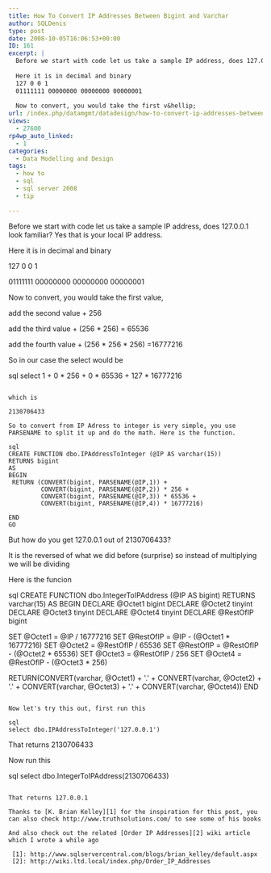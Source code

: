 ```yaml
---
title: How To Convert IP Addresses Between Bigint and Varchar
author: SQLDenis
type: post
date: 2008-10-05T16:06:53+00:00
ID: 161
excerpt: |
  Before we start with code let us take a sample IP address, does 127.0.0.1 look familiar? Yes that is your local IP address.
  
  Here it is in decimal and binary
  127 0 0 1
  01111111 00000000 00000000 00000001
  
  Now to convert, you would take the first v&hellip;
url: /index.php/datamgmt/datadesign/how-to-convert-ip-addresses-between-bigi/
views:
  - 27600
rp4wp_auto_linked:
  - 1
categories:
  - Data Modelling and Design
tags:
  - how to
  - sql
  - sql server 2008
  - tip

---
```

Before we start with code let us take a sample IP address, does 127.0.0.1 look familiar? Yes that is your local IP address.

Here it is in decimal and binary
  
127 0 0 1
  
01111111 00000000 00000000 00000001

Now to convert, you would take the first value,
  
add the second value + 256
  
add the third value + (256 * 256) = 65536
  
add the fourth value + (256 \* 256 \* 256) =16777216

So in our case the select would be

sql
select
1 +
0 * 256 +
0 * 65536 +
127 * 16777216
```

which is
  
2130706433

So to convert from IP Adress to integer is very simple, you use PARSENAME to split it up and do the math. Here is the function.

sql
CREATE FUNCTION dbo.IPAddressToInteger (@IP AS varchar(15))
RETURNS bigint
AS
BEGIN
 RETURN (CONVERT(bigint, PARSENAME(@IP,1)) +
         CONVERT(bigint, PARSENAME(@IP,2)) * 256 +
         CONVERT(bigint, PARSENAME(@IP,3)) * 65536 +
         CONVERT(bigint, PARSENAME(@IP,4)) * 16777216)

END
GO
```

But how do you get 127.0.0.1 out of 2130706433?
  
It is the reversed of what we did before (surprise) so instead of multiplying we will be dividing
  
Here is the funcion

sql
CREATE FUNCTION dbo.IntegerToIPAddress (@IP AS bigint)
RETURNS varchar(15)
AS
BEGIN
 DECLARE @Octet1 bigint
 DECLARE @Octet2 tinyint
 DECLARE @Octet3 tinyint
 DECLARE @Octet4 tinyint
 DECLARE @RestOfIP bigint

 SET @Octet1 = @IP / 16777216
 SET @RestOfIP = @IP - (@Octet1 * 16777216)
 SET @Octet2 = @RestOfIP / 65536
 SET @RestOfIP = @RestOfIP - (@Octet2 * 65536)
 SET @Octet3 = @RestOfIP / 256
 SET @Octet4 = @RestOfIP - (@Octet3 * 256)

 RETURN(CONVERT(varchar, @Octet1) + '.' +
        CONVERT(varchar, @Octet2) + '.' +
        CONVERT(varchar, @Octet3) + '.' +
        CONVERT(varchar, @Octet4))
END
```

Now let's try this out, first run this

sql
select dbo.IPAddressToInteger('127.0.0.1')
```

That returns 2130706433
  
Now run this

sql
select dbo.IntegerToIPAddress(2130706433)
```

That returns 127.0.0.1

Thanks to [K. Brian Kelley][1] for the inspiration for this post, you can also check http://www.truthsolutions.com/ to see some of his books

And also check out the related [Order IP Addresses][2] wiki article which I wrote a while ago

 [1]: http://www.sqlservercentral.com/blogs/brian_kelley/default.aspx
 [2]: http://wiki.ltd.local/index.php/Order_IP_Addresses